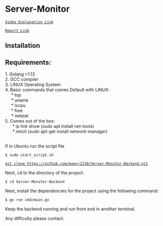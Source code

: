 # Server-Monitor

<a href="https://drive.google.com/open?id=1J6mFjeXSjAwrUWPvCAptjqiN9q4WomOX">`Video Explanation Link`</a>

<a href="https://docs.google.com/document/d/1rJMwoBsHJHDjwXXlHdDTFu2c6P1Is5TvKDjH2B0_eyI/edit?usp=sharing">`Report Link`</a>

<h2>Installation</h2>

<h2>Requirements:</h2>
   1. Golang >1.13</br>
   2. GCC compiler</br>
   3. LINUX Operating System</br>
   4. Basic commands that comes Default with LINUX:</br>
     &nbsp&nbsp&nbsp&nbsp   * top</br>
     &nbsp&nbsp&nbsp&nbsp   * uname</br>
     &nbsp&nbsp&nbsp&nbsp   * lscpu</br>
     &nbsp&nbsp&nbsp&nbsp   * free </br>
     &nbsp&nbsp&nbsp&nbsp   * netstat</br>
   5. Comes out of the box:</br>
&nbsp&nbsp&nbsp      &nbsp  * ip link show (sudo apt install net-tools)</br>
&nbsp&nbsp&nbsp      &nbsp  * nmcli (sudo apt-get install network-manager)</br></br>
 

If in Ubuntu run the script file 

`$ sudo start_script.sh`


<a href="https://github.com/manoj2210/Server-Monitor-Backend.git">`git clone https://github.com/manoj2210/Server-Monitor-Backend.git`</a>

Next, cd to the directory of the project.

`$ cd Server-Monitor-Backend`

Next, install the dependencies for the project using the following command:

`$ go run cmd/main.go` 

Keep the backend running and run front end in another terminal.

Any difficulty please contact.
 
